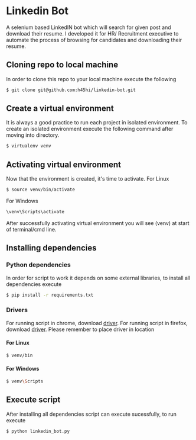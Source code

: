 # Linkedin Bot
A selenium based LinkedIN bot which will search for given post and download their resume. I developed it for HR/ Recruitment executive to automate the process of browsing for candidates and downloading their resume.

## Cloning repo to local machine
In order to clone this repo to your local machine execute the following

```bash
$ git clone git@github.com:h45hi/linkedin-bot.git
```

## Create a virtual environment
It is always a good practice to run each project in isolated environment. To create an isolated environment execute the following command after moving into directory.

```bash
$ virtualenv venv
```
## Activating virtual environment
Now that the environment is created, it's time to activate.
For Linux
```bash
$ source venv/bin/activate
```
For Windows
```bash
\venv\Scripts\activate
```
After successfully activating virtual environment you will see (venv) at start of terminal/cmd line.

## Installing dependencies
### Python dependencies
In order for script to work it depends on some external libraries, to install all dependencies execute

```bash
$ pip install -r requirements.txt
```
### Drivers
For running script in chrome, download [driver](https://sites.google.com/a/chromium.org/chromedriver/).
For running script in firefox, download [driver](https://github.com/mozilla/geckodriver/releases).
Please remember to place driver in location
#### For Linux
```bash
$ venv/bin
```
#### For Windows
```bash
$ venv\Scripts
```
## Execute script
After installing all dependencies script can execute sucessfully, to run execute

 ```bash
$ python linkedin_bot.py
```
